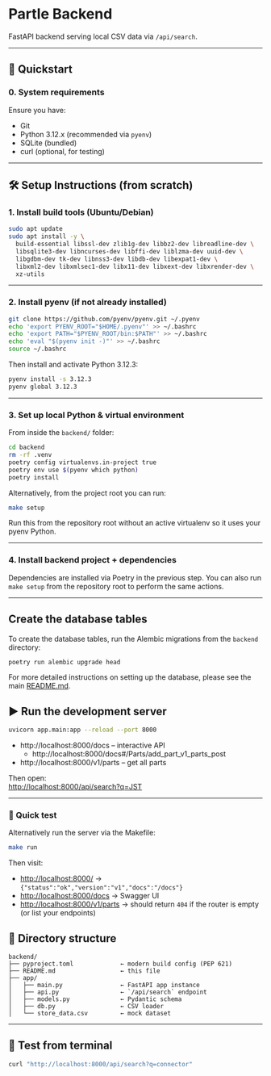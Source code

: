 # Partle Backend

FastAPI backend serving local CSV data via `/api/search`.

---

## 🚀 Quickstart

### 0. System requirements

Ensure you have:

- Git
- Python 3.12.x (recommended via `pyenv`)
- SQLite (bundled)
- curl (optional, for testing)

---

## 🛠️ Setup Instructions (from scratch)

### 1. Install build tools (Ubuntu/Debian)

```bash
sudo apt update
sudo apt install -y \
  build-essential libssl-dev zlib1g-dev libbz2-dev libreadline-dev \
  libsqlite3-dev libncurses-dev libffi-dev liblzma-dev uuid-dev \
  libgdbm-dev tk-dev libnss3-dev libdb-dev libexpat1-dev \
  libxml2-dev libxmlsec1-dev libx11-dev libxext-dev libxrender-dev \
  xz-utils
```

---

### 2. Install pyenv (if not already installed)

```bash
git clone https://github.com/pyenv/pyenv.git ~/.pyenv
echo 'export PYENV_ROOT="$HOME/.pyenv"' >> ~/.bashrc
echo 'export PATH="$PYENV_ROOT/bin:$PATH"' >> ~/.bashrc
echo 'eval "$(pyenv init -)"' >> ~/.bashrc
source ~/.bashrc
```

Then install and activate Python 3.12.3:

```bash
pyenv install -s 3.12.3
pyenv global 3.12.3
```

---

### 3. Set up local Python & virtual environment

From inside the `backend/` folder:

```bash
cd backend
rm -rf .venv
poetry config virtualenvs.in-project true
poetry env use $(pyenv which python)
poetry install
```

Alternatively, from the project root you can run:

```bash
make setup
```
Run this from the repository root without an active virtualenv so it uses your
pyenv Python.

---

### 4. Install backend project + dependencies

Dependencies are installed via Poetry in the previous step. You can also run
`make setup` from the repository root to perform the same actions.

---

## Create the database tables

To create the database tables, run the Alembic migrations from the `backend` directory:

```bash
poetry run alembic upgrade head
```

For more detailed instructions on setting up the database, please see the main [README.md](../../README.md#database-setup).

## ▶️ Run the development server

```bash
uvicorn app.main:app --reload --port 8000
```

- http://localhost:8000/docs – interactive API
    - http://localhost:8000/docs#/Parts/add_part_v1_parts_post
- http://localhost:8000/v1/parts – get all parts

Then open:  
[http://localhost:8000/api/search?q=JST](http://localhost:8000/api/search?q=JST)

---

### 🧪 Quick test

Alternatively run the server via the Makefile:

```bash
make run
```

Then visit:

- <http://localhost:8000/> → `{"status":"ok","version":"v1","docs":"/docs"}`
- <http://localhost:8000/docs> → Swagger UI
- <http://localhost:8000/v1/parts> → should return `404` if the router is empty (or list your endpoints)

## 📂 Directory structure

```
backend/
├── pyproject.toml             ← modern build config (PEP 621)
├── README.md                  ← this file
├── app/
│   ├── main.py                ← FastAPI app instance
│   ├── api.py                 ← `/api/search` endpoint
│   ├── models.py              ← Pydantic schema
│   ├── db.py                  ← CSV loader
│   └── store_data.csv         ← mock dataset
```

---

## 🧪 Test from terminal

```bash
curl "http://localhost:8000/api/search?q=connector"
```

